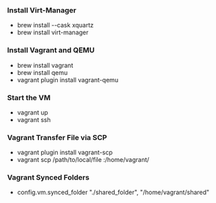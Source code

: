### Install Virt-Manager

- brew install --cask xquartz
- brew install virt-manager

### Install Vagrant and QEMU

- brew install vagrant
- brew install qemu
- vagrant plugin install vagrant-qemu

### Start the VM

- vagrant up
- vagrant ssh

### Vagrant Transfer File via SCP

- vagrant plugin install vagrant-scp
- vagrant scp /path/to/local/file :/home/vagrant/

### Vagrant Synced Folders

- config.vm.synced_folder "./shared_folder", "/home/vagrant/shared"



